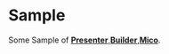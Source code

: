 # Sample

Some Sample of [**Presenter**](https://github.com/LinkClinton/Presenter),[**Builder**](https://github.com/LinkClinton/Builder),[**Mico**](https://github.com/LinkClinton/Mico).

